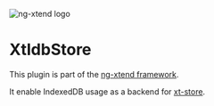 ![ng-xtend logo](https://dont-code.net/assets/images/logos/logo-xtend-angular-red-small.png)

# XtIdbStore

This plugin is part of the [ng-xtend framework](https://github.com/dont-code/ng-xtend/blob/main/README.md).

It enable IndexedDB usage as a backend for [xt-store](https://github.com/dont-code/ng-xtend/xt-store). 
